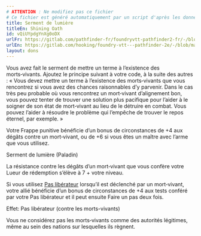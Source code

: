 ```yaml
---
# ATTENTION : Ne modifiez pas ce fichier
# Ce fichier est généré automatiquement par un script d'après les données du module Foundry VTT officiel et de sa traduction
title: Serment de lumière
titleEn: Shining Oath
id: vQiUYpdgYnXg0oDX
urlFr: https://gitlab.com/pathfinder-fr/foundryvtt-pathfinder2-fr/-/blob/master/data/feats/vQiUYpdgYnXg0oDX.htm
urlEn: https://gitlab.com/hooking/foundry-vtt---pathfinder-2e/-/blob/master/packs/data/feats.db/shining-oath.json
layout: dons
---
```

Vous avez fait le serment de mettre un terme à l’existence des morts‑vivants. Ajoutez le principe suivant à votre code, à la suite des autres : « Vous devez mettre un terme à l’existence des morts‑vivants que vous rencontrez si vous avez des chances raisonnables d’y parvenir. Dans le cas très peu probable où vous rencontrez un mort‑vivant d’alignement bon, vous pouvez tenter de trouver une solution plus pacifique pour l’aider à le soigner de son état de mort‑vivant au lieu de le détruire en combat. Vous pouvez l’aider à résoudre le problème qui l’empêche de trouver le repos éternel, par exemple. »

Votre Frappe punitive bénéficie d’un bonus de circonstances de +4 aux dégâts contre un mort‑vivant, ou de +6 si vous êtes un maître avec l’arme que vous utilisez.

Serment de lumière (Paladin)

La résistance contre les dégâts d’un mort‑vivant que vous confère votre Lueur de rédemption s’élève à 7 + votre niveau.
 
Si vous utilisez [Pas libérateur](../actions/pas-libérateur.md) lorsqu’il est déclenché par un mort‑vivant, votre allié bénéficie d’un bonus de circonstances de +4 aux tests conféré par votre Pas libérateur et il peut ensuite Faire un pas deux fois.

Effet: Pas libérateur (contre les morts-vivants)

Vous ne considérez pas les morts‑vivants comme des autorités légitimes, même au sein des nations sur lesquelles ils règnent.

